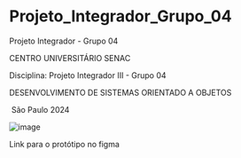 # Projeto_Integrador_Grupo_04
Projeto Integrador - Grupo 04

CENTRO UNIVERSITÁRIO SENAC

Disciplina: Projeto Integrador III - Grupo 04

DESENVOLVIMENTO DE SISTEMAS ORIENTADO A OBJETOS

​
São Paulo
2024



![image](https://github.com/Projeto-Integrador-04-POO/Projeto_Integrador_Grupo_04/assets/99208999/de02e816-53f4-4216-a560-0ee0f7fb3433)


Link para o protótipo no figma 
